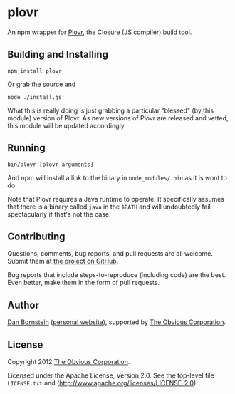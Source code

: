 plovr
=====

An npm wrapper for [Plovr](http://plovr.com/), the Closure (JS compiler) build tool.

Building and Installing
-----------------------

```shell
npm install plovr
```

Or grab the source and

```shell
node ./install.js
```

What this is really doing is just grabbing a particular "blessed" (by
this module) version of Plovr. As new versions of Plovr are released
and vetted, this module will be updated accordingly.

Running
-------

```shell
bin/plovr [plovr arguments]
```

And npm will install a link to the binary in `node_modules/.bin` as
it is wont to do.

Note that Plovr requires a Java runtime to operate. It specifically
assumes that there is a binary called `java` in the `$PATH` and will
undoubtedly fail spectacularly if that's not the case.

Contributing
------------

Questions, comments, bug reports, and pull requests are all welcome.
Submit them at [the project on GitHub](https://github.com/Obvious/plovr/).

Bug reports that include steps-to-reproduce (including code) are the
best. Even better, make them in the form of pull requests.

Author
------

[Dan Bornstein](https://github.com/danfuzz)
([personal website](http://www.milk.com/)), supported by
[The Obvious Corporation](http://obvious.com/).

License
-------

Copyright 2012 [The Obvious Corporation](http://obvious.com/).

Licensed under the Apache License, Version 2.0. 
See the top-level file `LICENSE.txt` and
(http://www.apache.org/licenses/LICENSE-2.0).
